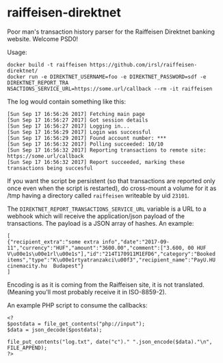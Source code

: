 # raiffeisen-direktnet
Poor man's transaction history parser for the Raiffeisen Direktnet banking website. Welcome PSD0!

Usage:

```
docker build -t raiffeisen https://github.com/irsl/raiffeisen-direktnet/
docker run -e DIREKTNET_USERNAME=foo -e DIREKTNET_PASSWORD=sdf -e DIREKTNET_REPORT_TRA
NSACTIONS_SERVICE_URL=https://some.url/callback --rm -it raiffeisen
```

The log would contain something like this:

```
[Sun Sep 17 16:56:26 2017] Fetching main page
[Sun Sep 17 16:56:27 2017] Got session details
[Sun Sep 17 16:56:27 2017] Logging in...
[Sun Sep 17 16:56:29 2017] Login was successful
[Sun Sep 17 16:56:29 2017] Found account number: ***
[Sun Sep 17 16:56:32 2017] Polling succeeded: 10/10
[Sun Sep 17 16:56:32 2017] Reporting transactions to remote site: https://some.url/callback
[Sun Sep 17 16:56:32 2017] Report succeeded, marking these transactions being succesful
```

If you want the script be persistent (so that transactions are reported only once even when the script is restarted), do cross-mount a volume for it as /tmp having a directory called `raiffeisen` writeable by uid `23101`.

The `DIREKTNET_REPORT_TRANSACTIONS_SERVICE_URL` variable is a URL to a webhook which will receive the application/json payload of the transactions. The payload is a JSON array of hashes. An example:

```
[
{"recipient_extra":"some extra info","date":"2017-09-11","currency":"HUF","amount":"3600.00","comment":["3.600, 00 HUF V\u00e1s\u00e1rl\u00e1s"],"id":"214T170911M1EFD6","category":"Booked items","type":"K\u00e1rtyatranzakci\u00f3","recipient_name":"PayU.HU cinemacity.hu  Budapest"}
]
```

Encoding is as it is coming from the Raiffeisen site, it is not translated. (Meaning you'll most probably receive it in ISO-8859-2).

An example PHP script to consume the callbacks:

```
<?
$postdata = file_get_contents("php://input");
$data = json_decode($postdata);

file_put_contents("log.txt", date("c")." ".json_encode($data)."\n", FILE_APPEND);
?>
```
